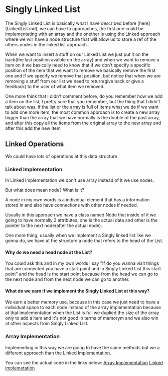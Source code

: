 
<h1 id="Singly-Linked-List">Singly Linked List</h1>

<p>The Singly Linked List is basically what I have described before [here](LinkedList.md), we can have to approaches, the first one could be implementating with an array and the onether is using the Linked approach where we will have a node structure that will allow us to store a ref of the others nodes in the linked list approach..</p>

<p>When we want to insert a stuff on our Linked List we just put it on the back(the last position avaible on the array) and when we want to remove a item on it we basically need to know that if we don't specify a specific position of the item that we want to remove we basically remove the first one and if we specify we remove that position, but notice that when we are removing a stuff from our list we need to return(give back or give a feedback) to the user of what item we removed.</p>

<p>One more think that I didn't comment before, do you remember how we add a item on the list, I pretty sure that you remember, but the thing that I didn't talk about was, if the list or the array is full of items what we do if we want to add one more item, the most common approach is to create a new array bigger than the array that we have normally is the double of the past array, and after this copy all the items from the original array to the new array and after this add the new Item</p>

<h2>Linked Operations</h2>
We could have lots of operations at this data structure 

<h3>Linked Implementation</h3>

<p>In Linked Implementation we don't use array instead of it we use nodes.</p>
<p>But what does mean node? What is it?</p>
<p>A node in my own words is a individual element that has a information stored in and also have connections with other nodes if needed.</p>
<p>Usually in this approach we have a class named Node that inside of it we going to have normally 2 attributes, one is the actual data and other is the pointer to the next node(after the actual node).</p>

<p>One more thing, usually when we implement a Singly linked list like we gonna do, we have at the structure a node that refers to the head of the List. </p>

<h4>Why do we need a head node at the List?</h4>
<p>You could ask this and in my own words I say "If do you wanna visit things that are connected you have a start point and in Singly Linked List this start point" and the head is the start point because from the head we can go to the next node and from the next node we can go to another.</p>

<h4>What do we earn if we implement the Singly Linked List at this way?</h4>
<p>We earn a better memory use, because in this case we just need to have a individual space to each node instead of the array implementation because at that implementation when the List is full we duplied the size of the array only to add a item and it's not good in terms of memorym and we also win at other aspects from Singly Linked List.</p>


<h3>Array Implementation</h3>

Implementing in this way we are going to have the same methods but we a different approach than the Linked Implementation.


You can see the actual code in the links below:
[Array Implementation](SinglyLinkedListArrayImplementation.md)
[Linked Implemetation](SinglyLinkedListLinkedImplementation.md)